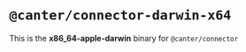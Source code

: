 # `@canter/connector-darwin-x64`

This is the **x86_64-apple-darwin** binary for `@canter/connector`
